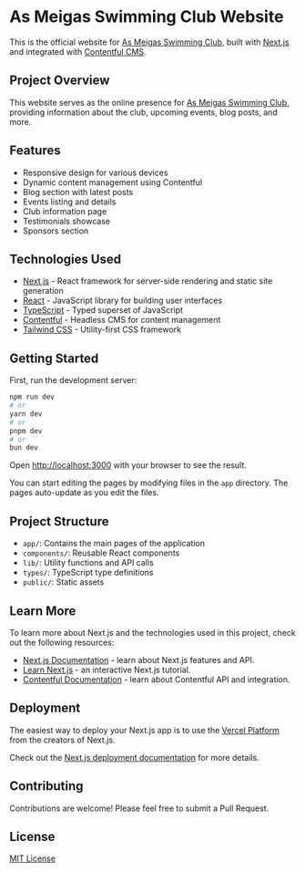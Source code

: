 # As Meigas Swimming Club Website

This is the official website for [As Meigas Swimming Club](https://www.asmeigas.es), built with [Next.js](https://nextjs.org) and integrated with [Contentful CMS](https://www.contentful.com/).

## Project Overview

This website serves as the online presence for [As Meigas Swimming Club](https://www.asmeigas.es), providing information about the club, upcoming events, blog posts, and more.

## Features

- Responsive design for various devices
- Dynamic content management using Contentful
- Blog section with latest posts
- Events listing and details
- Club information page
- Testimonials showcase
- Sponsors section

## Technologies Used

- [Next.js](https://nextjs.org) - React framework for server-side rendering and static site generation
- [React](https://reactjs.org) - JavaScript library for building user interfaces
- [TypeScript](https://www.typescriptlang.org) - Typed superset of JavaScript
- [Contentful](https://www.contentful.com) - Headless CMS for content management
- [Tailwind CSS](https://tailwindcss.com) - Utility-first CSS framework

## Getting Started

First, run the development server:

```bash
npm run dev
# or
yarn dev
# or
pnpm dev
# or
bun dev
```

Open [http://localhost:3000](http://localhost:3000) with your browser to see the result.

You can start editing the pages by modifying files in the `app` directory. The pages auto-update as you edit the files.

## Project Structure

- `app/`: Contains the main pages of the application
- `components/`: Reusable React components
- `lib/`: Utility functions and API calls
- `types/`: TypeScript type definitions
- `public/`: Static assets

## Learn More

To learn more about Next.js and the technologies used in this project, check out the following resources:

- [Next.js Documentation](https://nextjs.org/docs) - learn about Next.js features and API.
- [Learn Next.js](https://nextjs.org/learn) - an interactive Next.js tutorial.
- [Contentful Documentation](https://www.contentful.com/developers/docs/) - learn about Contentful API and integration.

## Deployment

The easiest way to deploy your Next.js app is to use the [Vercel Platform](https://vercel.com/new?utm_medium=default-template&filter=next.js&utm_source=create-next-app&utm_campaign=create-next-app-readme) from the creators of Next.js.

Check out the [Next.js deployment documentation](https://nextjs.org/docs/app/building-your-application/deploying) for more details.

## Contributing

Contributions are welcome! Please feel free to submit a Pull Request.

## License

[MIT License](LICENSE)